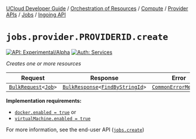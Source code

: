 [UCloud Developer Guide](/docs/developer-guide/README.md) / [Orchestration of Resources](/docs/developer-guide/orchestration/README.md) / [Compute](/docs/developer-guide/orchestration/compute/README.md) / [Provider APIs](/docs/developer-guide/orchestration/compute/providers/README.md) / [Jobs](/docs/developer-guide/orchestration/compute/providers/jobs/README.md) / [Ingoing API](/docs/developer-guide/orchestration/compute/providers/jobs/ingoing.md)

# `jobs.provider.PROVIDERID.create`

[![API: Experimental/Alpha](https://img.shields.io/static/v1?label=API&message=Experimental/Alpha&color=orange&style=flat-square)](/docs/developer-guide/core/api-conventions.md)
[![Auth: Services](https://img.shields.io/static/v1?label=Auth&message=Services&color=informational&style=flat-square)](/docs/developer-guide/core/types.md#role)


_Creates one or more resources_

| Request | Response | Error |
|---------|----------|-------|
|<code><a href='/docs/reference/dk.sdu.cloud.calls.BulkRequest.md'>BulkRequest</a>&lt;<a href='/docs/reference/dk.sdu.cloud.app.orchestrator.api.Job.md'>Job</a>&gt;</code>|<code><a href='/docs/reference/dk.sdu.cloud.calls.BulkResponse.md'>BulkResponse</a>&lt;<a href='/docs/reference/dk.sdu.cloud.FindByStringId.md'>FindByStringId</a>&gt;</code>|<code><a href='/docs/reference/dk.sdu.cloud.CommonErrorMessage.md'>CommonErrorMessage</a></code>|

__Implementation requirements:__ 
 - [`docker.enabled = true`](/docs/reference/dk.sdu.cloud.app.orchestrator.api.ComputeSupport.Docker.md) or
 - [`virtualMachine.enabled = true`](/docs/reference/dk.sdu.cloud.app.orchestrator.api.ComputeSupport.VirtualMachine.md)

For more information, see the end-user API ([`jobs.create`](/docs/reference/jobs.create.md))


